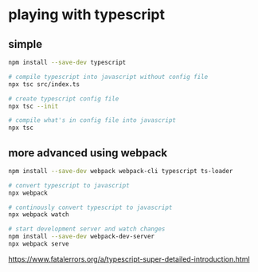 # playing with typescript

## simple

```sh
npm install --save-dev typescript

# compile typescript into javascript without config file
npx tsc src/index.ts

# create typescript config file
npx tsc --init

# compile what's in config file into javascript
npx tsc
```

## more advanced using webpack

```sh
npm install --save-dev webpack webpack-cli typescript ts-loader

# convert typescript to javascript
npx webpack

# continously convert typescript to javascript
npx webpack watch

# start development server and watch changes
npm install --save-dev webpack-dev-server
npx webpack serve
```

https://www.fatalerrors.org/a/typescript-super-detailed-introduction.html
